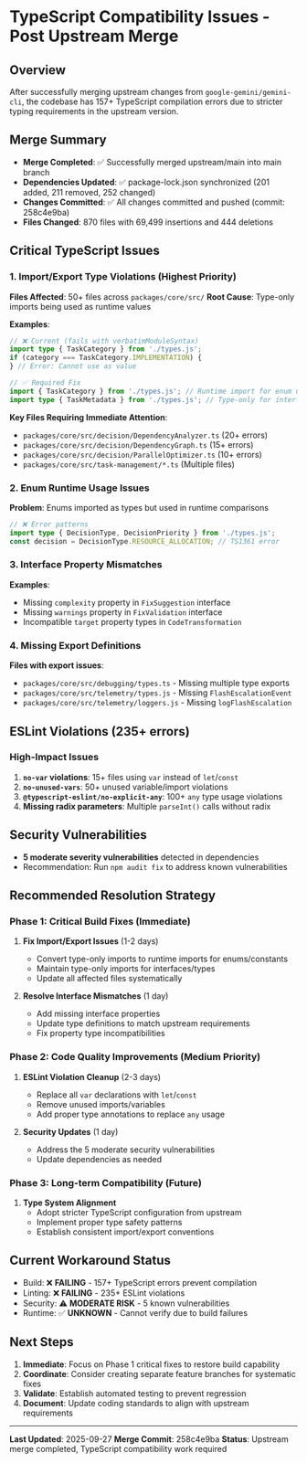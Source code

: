 # TypeScript Compatibility Issues - Post Upstream Merge

## Overview

After successfully merging upstream changes from `google-gemini/gemini-cli`, the codebase has 157+ TypeScript compilation errors due to stricter typing requirements in the upstream version.

## Merge Summary

- **Merge Completed**: ✅ Successfully merged upstream/main into main branch
- **Dependencies Updated**: ✅ package-lock.json synchronized (201 added, 211 removed, 252 changed)
- **Changes Committed**: ✅ All changes committed and pushed (commit: 258c4e9ba)
- **Files Changed**: 870 files with 69,499 insertions and 444 deletions

## Critical TypeScript Issues

### 1. Import/Export Type Violations (Highest Priority)

**Files Affected**: 50+ files across `packages/core/src/`
**Root Cause**: Type-only imports being used as runtime values

**Examples**:

```typescript
// ❌ Current (fails with verbatimModuleSyntax)
import type { TaskCategory } from './types.js';
if (category === TaskCategory.IMPLEMENTATION) {
} // Error: Cannot use as value

// ✅ Required Fix
import { TaskCategory } from './types.js'; // Runtime import for enum usage
import type { TaskMetadata } from './types.js'; // Type-only for interfaces
```

**Key Files Requiring Immediate Attention**:

- `packages/core/src/decision/DependencyAnalyzer.ts` (20+ errors)
- `packages/core/src/decision/DependencyGraph.ts` (15+ errors)
- `packages/core/src/decision/ParallelOptimizer.ts` (10+ errors)
- `packages/core/src/task-management/*.ts` (Multiple files)

### 2. Enum Runtime Usage Issues

**Problem**: Enums imported as types but used in runtime comparisons

```typescript
// ❌ Error patterns
import type { DecisionType, DecisionPriority } from './types.js';
const decision = DecisionType.RESOURCE_ALLOCATION; // TS1361 error
```

### 3. Interface Property Mismatches

**Examples**:

- Missing `complexity` property in `FixSuggestion` interface
- Missing `warnings` property in `FixValidation` interface
- Incompatible `target` property types in `CodeTransformation`

### 4. Missing Export Definitions

**Files with export issues**:

- `packages/core/src/debugging/types.ts` - Missing multiple type exports
- `packages/core/src/telemetry/types.js` - Missing `FlashEscalationEvent`
- `packages/core/src/telemetry/loggers.js` - Missing `logFlashEscalation`

## ESLint Violations (235+ errors)

### High-Impact Issues

1. **`no-var` violations**: 15+ files using `var` instead of `let`/`const`
2. **`no-unused-vars`**: 50+ unused variable/import violations
3. **`@typescript-eslint/no-explicit-any`**: 100+ `any` type usage violations
4. **Missing radix parameters**: Multiple `parseInt()` calls without radix

## Security Vulnerabilities

- **5 moderate severity vulnerabilities** detected in dependencies
- Recommendation: Run `npm audit fix` to address known vulnerabilities

## Recommended Resolution Strategy

### Phase 1: Critical Build Fixes (Immediate)

1. **Fix Import/Export Issues** (1-2 days)
   - Convert type-only imports to runtime imports for enums/constants
   - Maintain type-only imports for interfaces/types
   - Update all affected files systematically

2. **Resolve Interface Mismatches** (1 day)
   - Add missing interface properties
   - Update type definitions to match upstream requirements
   - Fix property type incompatibilities

### Phase 2: Code Quality Improvements (Medium Priority)

1. **ESLint Violation Cleanup** (2-3 days)
   - Replace all `var` declarations with `let`/`const`
   - Remove unused imports/variables
   - Add proper type annotations to replace `any` usage

2. **Security Updates** (1 day)
   - Address the 5 moderate security vulnerabilities
   - Update dependencies as needed

### Phase 3: Long-term Compatibility (Future)

1. **Type System Alignment**
   - Adopt stricter TypeScript configuration from upstream
   - Implement proper type safety patterns
   - Establish consistent import/export conventions

## Current Workaround Status

- Build: ❌ **FAILING** - 157+ TypeScript errors prevent compilation
- Linting: ❌ **FAILING** - 235+ ESLint violations
- Security: ⚠️ **MODERATE RISK** - 5 known vulnerabilities
- Runtime: ✅ **UNKNOWN** - Cannot verify due to build failures

## Next Steps

1. **Immediate**: Focus on Phase 1 critical fixes to restore build capability
2. **Coordinate**: Consider creating separate feature branches for systematic fixes
3. **Validate**: Establish automated testing to prevent regression
4. **Document**: Update coding standards to align with upstream requirements

---

**Last Updated**: 2025-09-27
**Merge Commit**: 258c4e9ba
**Status**: Upstream merge completed, TypeScript compatibility work required
